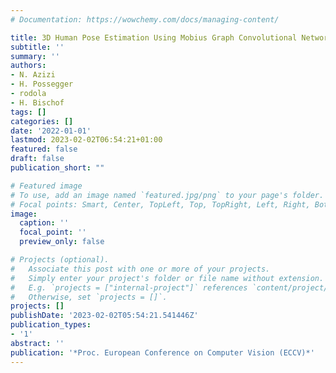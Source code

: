 ```yaml
---
# Documentation: https://wowchemy.com/docs/managing-content/

title: 3D Human Pose Estimation Using Mobius Graph Convolutional Networks
subtitle: ''
summary: ''
authors:
- N. Azizi
- H. Possegger
- rodola
- H. Bischof
tags: []
categories: []
date: '2022-01-01'
lastmod: 2023-02-02T06:54:21+01:00
featured: false
draft: false
publication_short: ""

# Featured image
# To use, add an image named `featured.jpg/png` to your page's folder.
# Focal points: Smart, Center, TopLeft, Top, TopRight, Left, Right, BottomLeft, Bottom, BottomRight.
image:
  caption: ''
  focal_point: ''
  preview_only: false

# Projects (optional).
#   Associate this post with one or more of your projects.
#   Simply enter your project's folder or file name without extension.
#   E.g. `projects = ["internal-project"]` references `content/project/deep-learning/index.md`.
#   Otherwise, set `projects = []`.
projects: []
publishDate: '2023-02-02T05:54:21.541446Z'
publication_types:
- '1'
abstract: ''
publication: '*Proc. European Conference on Computer Vision (ECCV)*'
---
```

